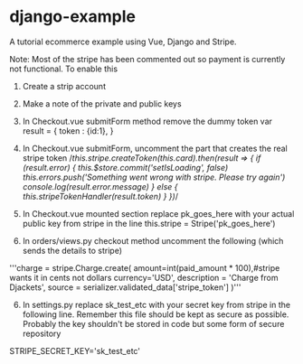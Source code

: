 # django-example
A tutorial ecommerce example using Vue, Django and Stripe.

Note:
Most of the stripe has been commented out so payment is currently not functional.  To enable this

1)  Create a strip account
2)  Make a note of the private and public keys
3)  In Checkout.vue submitForm method remove the dummy token
	var result = {
                    token : {id:1},
                } 
4) In Checkout.vue submitForm, uncomment the part that creates the real stripe token
	/*this.stripe.createToken(this.card).then(result => {
                    if (result.error) {
                        this.$store.commit('setIsLoading', false)
                        this.errors.push('Something went wrong with stripe.  Please try again')
                        console.log(result.error.message)
                    }
                    else {
                        this.stripeTokenHandler(result.token)
                    }
          })*/
5) In Checkout.vue mounted section replace pk_goes_here with your actual public key from stripe in the line
   this.stripe = Stripe('pk_goes_here')


6) In orders/views.py checkout method uncomment the following (which sends the details to stripe)

'''charge = stripe.Charge.create(
                amount=int(paid_amount * 100),#stripe wants it in cents not dollars
                currency='USD',
                description = 'Charge from Djackets',
                source = serializer.validated_data['stripe_token']
            )'''

6) In settings.py replace sk_test_etc with your secret key from stripe in the following line.  Remember this file should be kept as secure
as possible.  Probably the key shouldn't be stored in code but some form of secure repository


STRIPE_SECRET_KEY='sk_test_etc'


	

